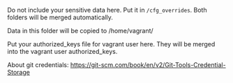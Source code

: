 Do not include your sensitive data here. Put it in `/cfg_overrides`. Both folders will be merged automatically.

Data in this folder will be copied to /home/vagrant/

Put your authorized_keys file for vagrant user here. They will be merged into the vagrant user authorized_keys.

About git credentials: https://git-scm.com/book/en/v2/Git-Tools-Credential-Storage